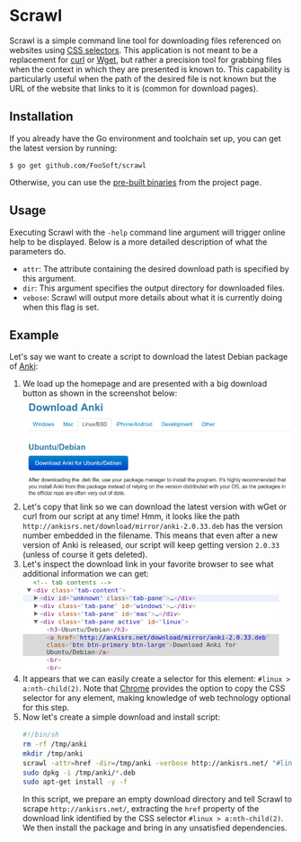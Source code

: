 # Scrawl

Scrawl is a simple command line tool for downloading files referenced on websites using [CSS
selectors](http://www.w3schools.com/cssref/css_selectors.asp). This application is not meant to be a replacement for
[curl](http://curl.haxx.se/) or [Wget](https://www.gnu.org/software/wget/), but rather a precision tool for grabbing
files when the context in which they are presented is known to. This capability is particularly useful when the path of
the desired file is not known but the URL of the website that links to it is (common for download pages).

## Installation

If you already have the Go environment and toolchain set up, you can get the latest version by running:

```
$ go get github.com/FooSoft/scrawl
```

Otherwise, you can use the [pre-built binaries](https://github.com/FooSoft/scrawl/releases) from the project page.

## Usage

Executing Scrawl with the `-help` command line argument will trigger online help to be displayed. Below is a more
detailed description of what the parameters do.

*   `attr`: The attribute containing the desired download path is specified by this argument.
*   `dir`: This argument specifies the output directory for downloaded files.
*   `vebose`: Scrawl will output more details about what it is currently doing when this flag is set.

## Example

Let's say we want to create a script to download the latest Debian package of [Anki](http://ankisrs.net/):

1.  We load up the homepage and are presented with a big download button as shown in the screenshot below: \
    ![](img/anki.png)
2.  Let's copy that link so we can download the latest version with wGet or curl from our script at any time!  Hmm, it
    looks like the path `http://ankisrs.net/download/mirror/anki-2.0.33.deb` has the version number embedded in the
    filename. This means that even after a new version of Anki is released, our script will keep getting version
    `2.0.33` (unless of course it gets deleted).
3.  Let's inspect the download link in your favorite browser to see what additional information we can get: \
    ![](img/inspect.png)
4.  It appears that we can easily create a selector for this element: `#linux > a:nth-child(2)`.  Note that
    [Chrome](https://www.google.com/chrome/) provides the option to copy the CSS selector for any element, making
    knowledge of web technology optional for this step.
5.  Now let's create a simple download and install script:
    ```bash
    #!/bin/sh
    rm -rf /tmp/anki
    mkdir /tmp/anki
    scrawl -attr=href -dir=/tmp/anki -verbose http://ankisrs.net/ "#linux > a:nth-child(2)"
    sudo dpkg -i /tmp/anki/*.deb
    sudo apt-get install -y -f
    ```
    In this script, we prepare an empty download directory and tell Scrawl to scrape `http://ankisrs.net/`, extracting
    the `href` property of the download link identified by the CSS selector `#linux > a:nth-child(2)`. We then install
    the package and bring in any unsatisfied dependencies.
